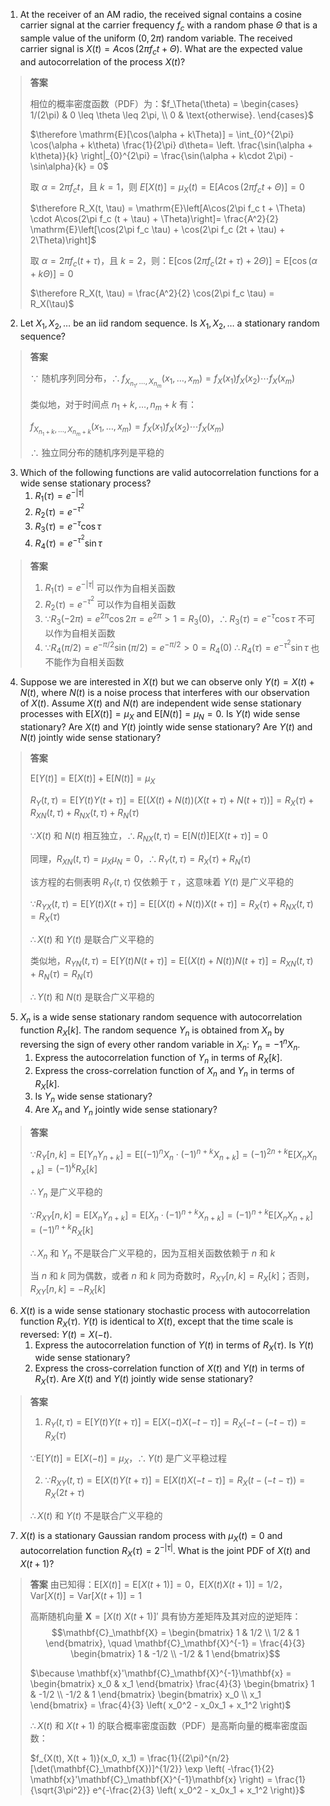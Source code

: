 1. At the receiver of an AM radio, the received signal contains a cosine
carrier signal at the carrier frequency $f_c$ with a random phase $\Theta$ that is a
sample value of the uniform $(0, 2\pi)$ random variable. The received carrier
signal is $X(t) = A\cos(2\pi f_c t + \Theta)$.
What are the expected value and autocorrelation of the process $X(t)$?
> **答案**
>
> 相位的概率密度函数（PDF）为：$f_\Theta(\theta) = \begin{cases} 
1/(2\pi) & 0 \leq \theta \leq 2\pi, \\
0 & \text{otherwise}.
\end{cases}$
> 
> $\therefore \mathrm{E}[\cos(\alpha + k\Theta)] = \int_{0}^{2\pi} \cos(\alpha + k\theta) \frac{1}{2\pi} d\theta= \left. \frac{\sin(\alpha + k\theta)}{k} \right|_{0}^{2\pi} = \frac{\sin(\alpha + k\cdot 2\pi) - \sin\alpha}{k} = 0$
> 
> 取 $\alpha = 2\pi f_c t$，且 $k = 1$，则 $E[X(t)]=\mu_X(t) = \mathrm{E}\left[A\cos(2\pi f_c t + \Theta)\right] = 0$
> 
> $\therefore R_X(t, \tau) = \mathrm{E}\left[A\cos(2\pi f_c t + \Theta) \cdot A\cos(2\pi f_c (t + \tau) + \Theta)\right]= \frac{A^2}{2} \mathrm{E}\left[\cos(2\pi f_c \tau) + \cos(2\pi f_c (2t + \tau) + 2\Theta)\right]$
>
> 取 $\alpha = 2\pi f_c (t + \tau)$，且 $k = 2$，则：$\mathrm{E}\left[\cos(2\pi f_c (2t + \tau) + 2\Theta)\right] = \mathrm{E}\left[\cos(\alpha + k\Theta)\right] = 0$
> 
> $\therefore R_X(t, \tau) = \frac{A^2}{2} \cos(2\pi f_c \tau) = R_X(\tau)$

2. Let $X_1, X_2, \ldots$ be an iid random sequence. Is $X_1, X_2, \ldots$ a stationary random sequence?
> **答案**
>
> $\because$ 随机序列同分布，$\therefore f_{X_{n_1},\ldots,X_{n_m}}(x_1,\ldots,x_m) = f_X(x_1)f_X(x_2)\cdots f_X(x_m)$
>
> 类似地，对于时间点 $n_1 + k,\ldots,n_m + k$ 有：
> 
> $f_{X_{n_1 + k},\ldots,X_{n_m + k}}(x_1,\ldots,x_m) = f_X(x_1)f_X(x_2)\cdots f_X(x_m)$
>
> $\therefore$ 独立同分布的随机序列是平稳的

3. Which of the following functions are valid autocorrelation functions for a wide sense stationary process?
   1. $R_1(\tau) = e^{-|\tau|}$
   2. $R_2(\tau) = e^{-\tau^2}$
   3. $R_3(\tau) = e^{-\tau} \cos\tau$
   4. $R_4(\tau) = e^{-\tau^2} \sin\tau$
> **答案**
>
> 1. $R_1(\tau) = e^{-|\tau|}$ 可以作为自相关函数  
> 2. $R_2(\tau) = e^{-\tau^2}$ 可以作为自相关函数
> 3. $\because R_3(-2\pi) = e^{2\pi} \cos2\pi = e^{2\pi} > 1 = R_3(0)$，$\therefore R_3(\tau) = e^{-\tau} \cos\tau$ 不可以作为自相关函数 
> 4. $\because R_4(\pi/2) = e^{-\pi/2} \sin(\pi/2) = e^{-\pi/2} > 0 = R_4(0)$
> $\therefore R_4(\tau) = e^{-\tau^2} \sin\tau$ 也不能作为自相关函数

4. Suppose we are interested in $X(t)$ but we can observe only $Y(t) = X(t) + N(t)$, where $N(t)$ is a noise process that interferes with our observation of $X(t)$. Assume $X(t)$ and $N(t)$ are independent wide sense stationary processes with $\mathrm{E}[X(t)] = \mu_X$ and $\mathrm{E}[N(t)] = \mu_N = 0$. Is $Y(t)$ wide sense stationary? Are $X(t)$ and $Y(t)$ jointly wide sense stationary? Are $Y(t)$ and $N(t)$ jointly wide sense stationary?
> **答案**
> 
> $\mathrm{E}[Y(t)] = \mathrm{E}[X(t)] + \mathrm{E}[N(t)] = \mu_X$
> 
> $R_Y(t, \tau) = \mathrm{E}[Y(t)Y(t + \tau)] = \mathrm{E}\left[(X(t) + N(t))(X(t + \tau) + N(t + \tau))\right] = R_X(\tau) + R_{XN}(t, \tau) + R_{NX}(t, \tau) + R_N(\tau)$
> 
> $\because X(t)$ 和 $N(t)$ 相互独立，$\therefore R_{NX}(t, \tau) = \mathrm{E}[N(t)]\mathrm{E}[X(t + \tau)] = 0$
> 
> 同理，$R_{XN}(t, \tau) = \mu_X\mu_N = 0$，$\therefore R_Y(t, \tau) = R_X(\tau) + R_N(\tau)$
> 
> 该方程的右侧表明 $R_Y(t, \tau)$ 仅依赖于 $\tau$ ，这意味着 $Y(t)$ 是广义平稳的
> 
> $\because R_{YX}(t, \tau) = \mathrm{E}[Y(t)X(t + \tau)] = \mathrm{E}\left[(X(t) + N(t))X(t + \tau)\right] = R_X(\tau) + R_{NX}(t, \tau) = R_X(\tau)$
> 
> $\therefore X(t)$ 和 $Y(t)$ 是联合广义平稳的
> 
> 类似地，$R_{YN}(t, \tau) = \mathrm{E}[Y(t)N(t + \tau)] = \mathrm{E}\left[(X(t) + N(t))N(t + \tau)\right] = R_{XN}(t, \tau) + R_N(\tau) = R_N(\tau)$
> 
> $\therefore Y(t)$ 和 $N(t)$ 是联合广义平稳的

5. $X_n$ is a wide sense stationary random sequence with autocorrelation function $R_X[k]$. The random sequence $Y_n$ is obtained from $X_n$ by reversing the sign of every other random variable in $X_n$: $Y_n = -1^n X_n$.
   1. Express the autocorrelation function of $Y_n$ in terms of $R_X[k]$.
   2. Express the cross-correlation function of $X_n$ and $Y_n$ in terms of $R_X[k]$.
   3. Is $Y_n$ wide sense stationary?
   4. Are $X_n$ and $Y_n$ jointly wide sense stationary?
> **答案**
>
> $\because R_Y[n, k] = \mathrm{E}\left[ Y_n Y_{n + k} \right] = \mathrm{E}\left[ (-1)^n X_n \cdot (-1)^{n + k} X_{n + k} \right] = (-1)^{2n + k} \mathrm{E}\left[ X_n X_{n + k} \right] = (-1)^k R_X[k]$
> 
> $\therefore Y_n$ 是广义平稳的
> 
> $\because R_{XY}[n, k] = \mathrm{E}\left[ X_n Y_{n + k} \right] = \mathrm{E}\left[ X_n \cdot (-1)^{n + k} X_{n + k} \right] = (-1)^{n + k} \mathrm{E}\left[ X_n X_{n + k} \right] = (-1)^{n + k} R_X[k]$
> 
> $\therefore X_n$ 和 $Y_n$ 不是联合广义平稳的，因为互相关函数依赖于 $n$ 和 $k$
> 
> 当 $n$ 和 $k$ 同为偶数，或者 $n$ 和 $k$ 同为奇数时，$R_{XY}[n, k] = R_X[k]$；否则，$R_{XY}[n, k] = -R_X[k]$

6. $X(t)$ is a wide sense stationary stochastic process with autocorrelation function $R_X(\tau)$. $Y(t)$ is identical to $X(t)$, except that the time scale is reversed: $Y(t) = X(-t)$.
   1. Express the autocorrelation function of $Y(t)$ in terms of $R_X(\tau)$. Is $Y(t)$ wide sense stationary?
   2. Express the cross-correlation function of $X(t)$ and $Y(t)$ in terms of $R_X(\tau)$. Are $X(t)$ and $Y(t)$ jointly wide sense stationary?
> **答案**
>
> 1. $R_Y(t, \tau) = \mathrm{E}[Y(t)Y(t + \tau)] = \mathrm{E}[X(-t)X(-t - \tau)] = R_X(-t - (-t - \tau)) = R_X(\tau)$
> 
> $\because \mathrm{E}[Y(t)] = \mathrm{E}[X(-t)] = \mu_X$，$\therefore Y(t)$ 是广义平稳过程
> 
> 2. $\because R_{XY}(t, \tau) = \mathrm{E}[X(t)Y(t + \tau)] = \mathrm{E}[X(t)X(-t - \tau)] = R_X(t - (-t - \tau)) = R_X(2t + \tau)$
> 
> $\therefore X(t)$ 和 $Y(t)$ 不是联合广义平稳的

7. $X(t)$ is a stationary Gaussian random process with $\mu_X(t) = 0$ and autocorrelation function $R_X(\tau) = 2^{-|\tau|}$. What is the joint PDF of $X(t)$ and $X(t + 1)$?
> **答案**
> 由已知得：$\mathrm{E}[X(t)] = \mathrm{E}[X(t + 1)] = 0，
\mathrm{E}[X(t)X(t + 1)] = 1/2，
\text{Var}[X(t)] = \text{Var}[X(t + 1)] = 1$
> 
> 高斯随机向量 $\mathbf{X} = \left[ X(t) \ X(t + 1) \right]'$ 具有协方差矩阵及其对应的逆矩阵：
> $$\mathbf{C}_\mathbf{X} = \begin{bmatrix} 1 & 1/2 \\ 1/2 & 1 \end{bmatrix}, \quad \mathbf{C}_\mathbf{X}^{-1} = \frac{4}{3} \begin{bmatrix} 1 & -1/2 \\ -1/2 & 1 \end{bmatrix}$$
> 
> $\because \mathbf{x}'\mathbf{C}_\mathbf{X}^{-1}\mathbf{x} = \begin{bmatrix} x_0 & x_1 \end{bmatrix} \frac{4}{3} \begin{bmatrix} 1 & -1/2 \\ -1/2 & 1 \end{bmatrix} \begin{bmatrix} x_0 \\ x_1 \end{bmatrix} = \frac{4}{3} \left( x_0^2 - x_0x_1 + x_1^2 \right)$
> 
> $\therefore X(t)$ 和 $X(t + 1)$ 的联合概率密度函数（PDF）是高斯向量的概率密度函数：
> 
> $f_{X(t), X(t + 1)}(x_0, x_1) = \frac{1}{(2\pi)^{n/2} [\det(\mathbf{C}_\mathbf{X})]^{1/2}} \exp \left( -\frac{1}{2} \mathbf{x}'\mathbf{C}_\mathbf{X}^{-1}\mathbf{x} \right) = \frac{1}{\sqrt{3\pi^2}} e^{-\frac{2}{3} \left( x_0^2 - x_0x_1 + x_1^2 \right)}$